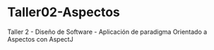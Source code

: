 # Taller02-Aspectos
Taller 2 - Diseño de Software - Aplicación de paradigma Orientado a Aspectos con AspectJ
